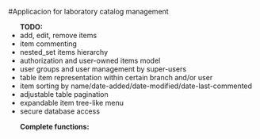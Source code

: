 #Applicacion for laboratory catalog management

<ul><b>TODO:</b>
<li>add, edit, remove items</li>
<li>item commenting</li>
<li>nested_set items hierarchy</li>
<li>authorization and user-owned items model</li>
<li>user groups and user management by super-users</li>
<li>table item representation within certain branch and/or user</li>
<li>item sorting by name/date-added/date-modified/date-last-commented</li>
<li>adjustable table pagination</li>
<li>expandable item tree-like menu</li>
<li>secure database access</li>
</ul>

<ul><b>Complete functions:</b>
</ul>


